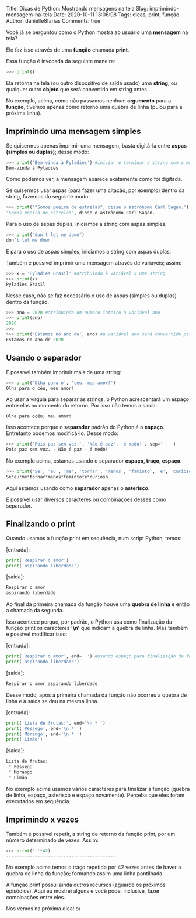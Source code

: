 Title: Dicas de Python: Mostrando mensagens na tela
Slug: imprimindo-mensagem-na-tela
Date: 2020-10-11 13:06:08
Tags: dicas, print, função
Author: danielle8farias
Comments: true


Você já se perguntou como o Python mostra ao usuário uma **mensagem** na tela?

Ele faz isso através de uma **função** chamada **print**.

Essa função é invocada da seguinte maneira:

```py
>>> print()

```

Ela retorna na tela (ou outro dispositivo de saída usado) uma **string**, ou qualquer outro **objeto** que será convertido em string antes.

No exemplo, acima, como não passamos nenhum **argumento** para a **função**, tivemos apenas como retorno uma quebra de linha (pulou para a próxima linha).


## Imprimindo uma mensagem simples

Se quisermos apenas imprimir uma mensagem, basta digitá-la entre **aspas (simples ou duplas)**; desse modo:

```py
>>> print('Bem-vinda à Pyladies') #iniciar e terminar a string com o mesmo tipo de aspas
Bem-vinda à Pyladies
```

Como podemos ver, a mensagem aparece exatamente como foi digitada.

Se quisermos usar aspas (para fazer uma citação, por exemplo) dentro da string, fazemos do seguinte modo:

```py
>>> print('"Somos poeira de estrelas", disse o astrônomo Carl Sagan.')
"Somos poeira de estrelas", disse o astrônomo Carl Sagan.
```

Para o uso de aspas duplas, iniciamos a string com aspas simples.

```py
>>> print("don't let me down")
don't let me down
```

E para o uso de aspas simples, iniciamos a string com aspas duplas.

Também é possível imprimir uma mensagem através de variáveis; assim:

```py
>>> x = 'Pyladies Brasil' #atribuindo à variável x uma string
>>> print(x)
Pyladies Brasil
```

Nesse caso, não se faz necessário o uso de aspas (simples ou duplas) dentro da função.

```py
>>> ano = 2020 #atribuindo um número inteiro à variável ano
>>> print(ano)
2020
>>> 
>>> print('Estamos no ano de', ano) #a variável ano será convertida para string antes de aparecer na tela
Estamos no ano de 2020
```


## Usando o separador

É possível também imprimir mais de uma string:

```py
>>> print('Olha para o', 'céu, meu amor!')
Olha para o céu, meu amor!
```

Ao usar a vírgula para separar as strings, o Python acrescentará um espaço entre elas no momento do retorno. Por isso não temos a saída:

```
Olha para océu, meu amor!
```

Isso acontece porque o **separador** padrão do Python é o **espaço**. Entretanto podemos modificá-lo. Desse modo:

```py
>>> print('Pois paz sem voz.', 'Não é paz', 'é medo!', sep=' - ')
Pois paz sem voz. - Não é paz - é medo!
```

No exemplo acima, estamos usando o separador **espaço, traço, espaço**.

```py
>>> print('Se', 'eu', 'me', 'tornar', 'menos', 'faminto', 'e', 'curioso', sep='*')
Se*eu*me*tornar*menos*faminto*e*curioso
```

Aqui estamos usando como **separador** apenas o **asterisco**.

É possível usar diversos caracteres ou combinações desses como separador.


## Finalizando o print

Quando usamos a função print em sequência, num script Python, temos:

[entrada]:

```py
print('Respirar o amor')
print('aspirando liberdade')
```

[saída]:

```py
Respirar o amor
aspirando liberdade
```

Ao final da primeira chamada da função houve uma **quebra de linha** e então a chamada da segunda.

Isso acontece porque, por padrão, o Python usa como finalização da função print os caracteres **'\n'**  que indicam a quebra de linha. Mas também é possível modificar isso:

[entrada]:

```py
print('Respirar o amor', end=' ') #usando espaço para finalização da função
print('aspirando liberdade')
```

[saída]:

```py
Respirar o amor aspirando liberdade
```

Desse modo, após a primeira chamada da função não ocorreu a quebra de linha e a saída se deu na mesma linha.

[entrada]:

```py
print('Lista de frutas:', end='\n * ')
print('Pêssego', end='\n * ')
print('Morango', end='\n * ')
print('Limão')
```

[saída]:

```py
Lista de frutas:
 * Pêssego
 * Morango
 * Limão
```

No exemplo acima usamos vários caracteres para finalizar a função (quebra de linha, espaço, asterisco e espaço novamente). Perceba que eles foram executados em sequência.


## Imprimindo x vezes

Também é possível repetir, a string de retorno da função print, por um número determinado de vezes. Assim:

```py
>>> print('-'*42)
------------------------------------------
```

No exemplo acima temos o traço repetido por 42 vezes antes de haver a quebra de linha da função; formando assim uma linha pontilhada.


A função print possui ainda outros recursos (aguarde os próximos episódios). Aqui eu mostrei alguns e você pode, inclusive, fazer combinações entre eles.

Nos vemos na próxima dica! o/
